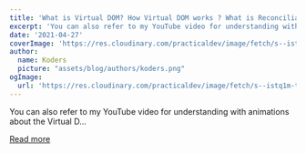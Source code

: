 ```yaml
---
title: 'What is Virtual DOM? How Virtual DOM works ? What is Reconciliation ? What is diffing algorithm? What makes React so fast ?'
excerpt: 'You can also refer to my YouTube video for understanding with animations about the Virtual D...'
date: '2021-04-27'
coverImage: 'https://res.cloudinary.com/practicaldev/image/fetch/s--istq1m-t--/c_imagga_scale,f_auto,fl_progressive,h_420,q_auto,w_1000/https://dev-to-uploads.s3.amazonaws.com/uploads/articles/36uh99trwkhy0tpd0xjn.png'
author:
  name: Koders
  picture: "assets/blog/authors/koders.png"
ogImage:
  url: 'https://res.cloudinary.com/practicaldev/image/fetch/s--istq1m-t--/c_imagga_scale,f_auto,fl_progressive,h_420,q_auto,w_1000/https://dev-to-uploads.s3.amazonaws.com/uploads/articles/36uh99trwkhy0tpd0xjn.png'
---
```


You can also refer to my YouTube video for understanding with animations about the Virtual D...

[Read more](https://dev.to/koolkishan/what-is-virtual-dom-how-virtual-dom-works-what-is-reconciliation-what-is-diffing-algorithm-what-makes-react-so-fast-327a)
